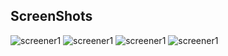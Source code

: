 ## ScreenShots
![screener1](1.png?raw=true?raw=true)
![screener1](2.png?raw=true?raw=true)
![screener1](3.png?raw=true?raw=true)
![screener1](4.png?raw=true?raw=true)
